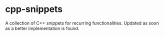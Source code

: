 # cpp-snippets
A collection of C++ snippets for recurring functionalities. Updated as soon as a better implementation is found.  
